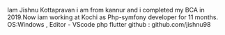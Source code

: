 Iam Jishnu Kottapravan i am from kannur and i completed my BCA in 2019.Now iam working at Kochi as Php-symfony developer for 11 months.
OS:Windows , Editor - VScode
php
flutter
github : github.com/jishnu98 
